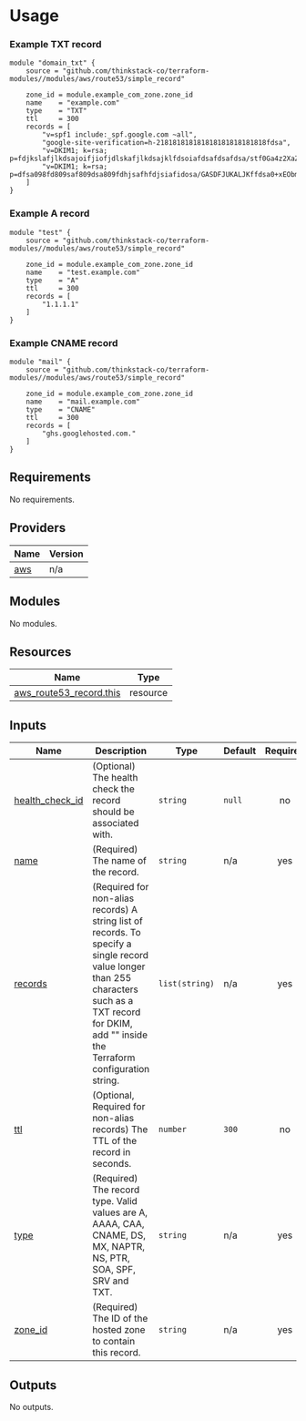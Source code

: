 # Usage
### Example TXT record
    
    module "domain_txt" {
        source = "github.com/thinkstack-co/terraform-modules//modules/aws/route53/simple_record"

        zone_id = module.example_com_zone.zone_id
        name    = "example.com"
        type    = "TXT"
        ttl     = 300
        records = [
            "v=spf1 include:_spf.google.com ~all",
            "google-site-verification=h-218181818181818181818181818fdsa",
            "v=DKIM1; k=rsa; p=fdjkslafjlkdsajoifjiofjdlskafjlkdsajklfdsoiafdsafdsafdsa/stf0Ga4z2XaZG7detZ+beakt9hF5I7hBarjspZuIwVNb+VnDJ2t21wlxnswHt5huiAxg52g+99x890fd09sa0fdsafdsa8f09dsa809fd80s9a/fdsafdsafdsafdsafdsafdsafdsa\"\"EtbJup2cDxlYAH8/HiLq+bhLIKnzwhsiu16k91DDJYAXjmOm2o3MRD9AVtVWIyRb59Qhi9FOlySNOezxxM+WPCXTzPqPs78jshMcMLZbLTrNFWkNcdrLCD79RdUN+DdXDBj4cemdjxs4Ul4J5IkwwIDAQAB",
            "v=DKIM1; k=rsa; p=dfsa098fd809saf809dsa809fdhjsafhfdjsiafidosa/GASDFJUKALJKffdsa0+xEObmrCjxcG2VtNHiwZ+6sD0PGC2ldjAPIVaYtKJmoJaO+Dt/fds89a0f809dsa809fd809saf890dsa908fdsa/eJCh\"\"lZQzIOmNzp0CRJDSPy9+jOYqMpVyeThzWnIALam0Z6M8nJ/ue6ezygRBR70AbG/fd90sa890fds809af809dsa809f8d90safdsa/AC0nU5QmoKvd40qzMm0CA0ycXt5hb5iDR+T1Kx8ps9KPXQIDAQAB",
        ]
    }

### Example A record
    
    module "test" {
        source = "github.com/thinkstack-co/terraform-modules//modules/aws/route53/simple_record"

        zone_id = module.example_com_zone.zone_id
        name    = "test.example.com"
        type    = "A"
        ttl     = 300
        records = [
            "1.1.1.1"
        ]
    }


### Example CNAME record
    
    module "mail" {
        source = "github.com/thinkstack-co/terraform-modules//modules/aws/route53/simple_record"

        zone_id = module.example_com_zone.zone_id
        name    = "mail.example.com"
        type    = "CNAME"
        ttl     = 300
        records = [
            "ghs.googlehosted.com."
        ]
    }

<!-- BEGIN_TF_DOCS -->
## Requirements

No requirements.

## Providers

| Name | Version |
|------|---------|
| <a name="provider_aws"></a> [aws](#provider\_aws) | n/a |

## Modules

No modules.

## Resources

| Name | Type |
|------|------|
| [aws_route53_record.this](https://registry.terraform.io/providers/hashicorp/aws/latest/docs/resources/route53_record) | resource |

## Inputs

| Name | Description | Type | Default | Required |
|------|-------------|------|---------|:--------:|
| <a name="input_health_check_id"></a> [health\_check\_id](#input\_health\_check\_id) | (Optional) The health check the record should be associated with. | `string` | `null` | no |
| <a name="input_name"></a> [name](#input\_name) | (Required) The name of the record. | `string` | n/a | yes |
| <a name="input_records"></a> [records](#input\_records) | (Required for non-alias records) A string list of records. To specify a single record value longer than 255 characters such as a TXT record for DKIM, add "" inside the Terraform configuration string. | `list(string)` | n/a | yes |
| <a name="input_ttl"></a> [ttl](#input\_ttl) | (Optional, Required for non-alias records) The TTL of the record in seconds. | `number` | `300` | no |
| <a name="input_type"></a> [type](#input\_type) | (Required) The record type. Valid values are A, AAAA, CAA, CNAME, DS, MX, NAPTR, NS, PTR, SOA, SPF, SRV and TXT. | `string` | n/a | yes |
| <a name="input_zone_id"></a> [zone\_id](#input\_zone\_id) | (Required) The ID of the hosted zone to contain this record. | `string` | n/a | yes |

## Outputs

No outputs.
<!-- END_TF_DOCS -->